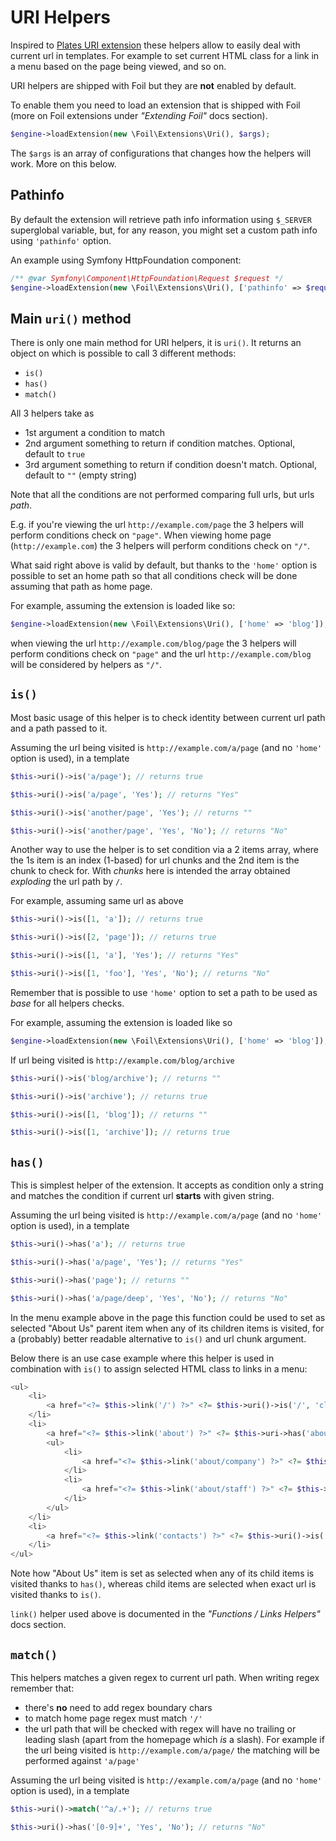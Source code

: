 <!--
currentMenu: "urihelpers"
currentSection: "Blocks & Helpers"
title: "URI Helpers"
-->

# URI Helpers

Inspired to [Plates URI extension](http://platesphp.com/extensions/uri/) these helpers allow to easily deal with current url in templates.
For example to set current HTML class for a link in a menu based on the page being viewed, and so on.

URI helpers are shipped with Foil but they are **not** enabled by default.

To enable them you need to load an extension that is shipped with Foil (more on Foil extensions under *"Extending Foil"* docs section).

```php
$engine->loadExtension(new \Foil\Extensions\Uri(), $args);
```

The `$args` is an array of configurations that changes how the helpers will work. More on this below.

## Pathinfo

By default the extension will retrieve path info information using `$_SERVER` superglobal variable, but, for any reason, you might set a custom path info using `'pathinfo'` option.

An example using Symfony HttpFoundation component:

```php
/** @var Symfony\Component\HttpFoundation\Request $request */
$engine->loadExtension(new \Foil\Extensions\Uri(), ['pathinfo' => $request->getPathInfo()]);
```


## Main `uri()` method

There is only one main method for URI helpers, it is `uri()`. It returns an object on which is possible to call 3 different methods:

 - `is()`
 - `has()`
 - `match()`

All 3 helpers take as

 - 1st argument a condition to match
 - 2nd argument something to return if condition matches. Optional, default to `true`
 - 3rd argument something to return if condition doesn't match. Optional, default to `""` (empty string)

Note that all the conditions are not performed comparing full urls, but urls *path*.

E.g. if you're viewing the url `http://example.com/page` the 3 helpers will perform conditions check on `"page"`.
When viewing home page (`http://example.com`) the 3 helpers will perform conditions check on `"/"`.

What said right above is valid by default, but thanks to the `'home'` option is possible to set an home path so that all conditions check will be done assuming that path as home page.

For example, assuming the extension is loaded like so:

```php
$engine->loadExtension(new \Foil\Extensions\Uri(), ['home' => 'blog']);
```

when viewing the url `http://example.com/blog/page` the 3 helpers will perform conditions check on `"page"` and the url `http://example.com/blog` will be considered by helpers as `"/"`.


## `is()`

Most basic usage of this helper is to check identity between current url path and a path passed to it.

Assuming the url being visited is `http://example.com/a/page` (and no `'home'` option is used), in a template

```php
$this->uri()->is('a/page'); // returns true

$this->uri()->is('a/page', 'Yes'); // returns "Yes"

$this->uri()->is('another/page', 'Yes'); // returns ""

$this->uri()->is('another/page', 'Yes', 'No'); // returns "No"
```

Another way to use the helper is to set condition via a 2 items array, where the 1s item is an index (1-based) for url chunks and the 2nd item is the chunk to check for.
With *chunks* here is intended the array obtained *exploding* the url path by `/`.

For example, assuming same url as above

```php
$this->uri()->is([1, 'a']); // returns true

$this->uri()->is([2, 'page']); // returns true

$this->uri()->is([1, 'a'], 'Yes'); // returns "Yes"

$this->uri()->is([1, 'foo'], 'Yes', 'No'); // returns "No"
```

Remember that is possible to use `'home'` option to set a path to be used as *base* for all helpers checks.

For example, assuming the extension is loaded like so

```php
$engine->loadExtension(new \Foil\Extensions\Uri(), ['home' => 'blog']);
```

If url being visited is `http://example.com/blog/archive`

```php
$this->uri()->is('blog/archive'); // returns ""

$this->uri()->is('archive'); // returns true

$this->uri()->is([1, 'blog']); // returns ""

$this->uri()->is([1, 'archive']); // returns true
```

## `has()`

This is simplest helper of the extension. It accepts as condition only a string and matches the condition if current url **starts** with given string.

Assuming the url being visited is `http://example.com/a/page` (and no `'home'` option is used), in a template

```php
$this->uri()->has('a'); // returns true

$this->uri()->has('a/page', 'Yes'); // returns "Yes"

$this->uri()->has('page'); // returns ""

$this->uri()->has('a/page/deep', 'Yes', 'No'); // returns "No"
```

In the menu example above in the page this function could be used to set as selected "About Us" parent item when any of its children items is visited,
for a (probably) better readable alternative to `is()` and url chunk argument.

Below there is an use case example where this helper is used in combination with `is()` to assign selected HTML class to links in a menu:

```php
<ul>
    <li>
        <a href="<?= $this->link('/') ?>" <?= $this->uri()->is('/', 'class="selected"') ?>>Home</a>
    </li>
    <li>
        <a href="<?= $this->link('about') ?>" <?= $this->uri->has('about', 'class="selected"') ?>>About Us</a>
        <ul>
            <li>
                <a href="<?= $this->link('about/company') ?>" <?= $this->uri()->is('about/company', 'class="selected"') ?>>Company</a>
            </li>
            <li>
                <a href="<?= $this->link('about/staff') ?>" <?= $this->uri()->is('about/staff', 'class="selected"') ?>>Staff</a>
            </li>
        </ul>
    </li>
    <li>
        <a href="<?= $this->link('contacts') ?>" <?= $this->uri()->is('contacts', 'class="selected"') ?>>Contact Us</a>
    </li>
</ul>
```

Note how "About Us" item is set as selected when any of its child items is visited
thanks to `has()`, whereas child items are selected when exact url is visited thanks to `is()`.

`link()` helper used above is documented in the *"Functions / Links Helpers"* docs section.

## `match()`

This helpers matches a given regex to current url path. When writing regex remember that:

 - there's **no** need to add regex boundary chars
 - to match home page regex must match `'/'`
 - the url path that will be checked with regex will have no trailing or leading slash (apart from the homepage which *is* a slash).
  For example if the url being visited is `http://example.com/a/page/` the matching will be performed against `'a/page'`

Assuming the url being visited is `http://example.com/a/page` (and no `'home'` option is used), in a template

```php
$this->uri()->match('^a/.+'); // returns true

$this->uri()->has('[0-9]+', 'Yes', 'No'); // returns "No"
```
